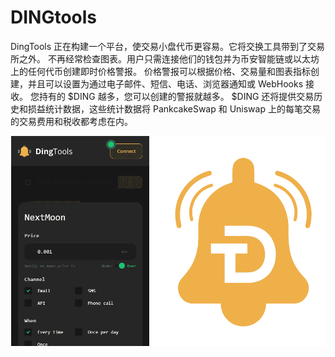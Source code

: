 # DINGtools

DingTools 正在构建一个平台，使交易小盘代币更容易。它将交换工具带到了交易所之外。
不再经常检查图表。用户只需连接他们的钱包并为币安智能链或以太坊上的任何代币创建即时价格警报。
价格警报可以根据价格、交易量和图表指标创建，并且可以设置为通过电子邮件、短信、电话、浏览器通知或 WebHooks 接收。
您持有的 $DING 越多，您可以创建的警报就越多。 $DING 还将提供交易历史和损益统计数据，这些统计数据将 PankcakeSwap 和 Uniswap 上的每笔交易的交易费用和税收都考虑在内。

![dingtoolsbscpricealerts-dapp-other-bsc-image1_84fe88db2204fb3ef3b3b7dd339627a8](dingtoolsbscpricealerts-dapp-other-bsc-image1_84fe88db2204fb3ef3b3b7dd339627a8.png)
